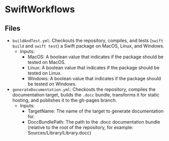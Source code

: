 # SwiftWorkflows

## Files

-   `buildAndTest.yml`: Checkouts the repository, compiles, and tests (`swift build` and `swift test`) a Swift package on MacOS, Linux, and Windows.
    -   Inputs:
        -   MacOS: A boolean value that indicates if the package should be tested on MacOS.
        -   Linux: A boolean value that indicates if the package should be tested on Linux.
        -   Windows: A boolean value that indicates if the package should be tested on Windows.
-   `generateDocumentation.yml`: Checkouts the repository, compiles the documentation target, builds the `.docc` bundle, transforms it for static hosting, and publishes it to the gh-pages branch.
    -   Inputs:
        -   TargetName: The name of the target to generate documentation for.
        -   DoccBundlePath: The path to the .docc documentation bundle (relative to the root of the repository, for example: Sources/Library/Library.docc)
